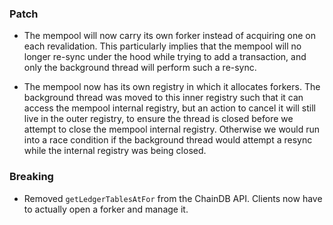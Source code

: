 <!--
A new scriv changelog fragment.

Uncomment the section that is right (remove the HTML comment wrapper).
For top level release notes, leave all the headers commented out.
-->

### Patch

- The mempool will now carry its own forker instead of acquiring one on each
  revalidation. This particularly implies that the mempool will no longer
  re-sync under the hood while trying to add a transaction, and only the
  background thread will perform such a re-sync.

- The mempool now has its own registry in which it allocates forkers. The
  background thread was moved to this inner registry such that it can access the
  mempool internal registry, but an action to cancel it will still live in the
  outer registry, to ensure the thread is closed before we attempt to close the
  mempool internal registry. Otherwise we would run into a race condition if the
  background thread would attempt a resync while the internal registry was being
  closed.

<!--
### Non-Breaking

- A bullet item for the Non-Breaking category.

-->

### Breaking

- Removed `getLedgerTablesAtFor` from the ChainDB API. Clients now have to
  actually open a forker and manage it.
